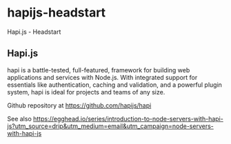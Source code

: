 # hapijs-headstart
Hapi.js - Headstart

## Hapi.js

hapi is a battle-tested, full-featured, framework for building web applications and services with Node.js. With integrated support for essentials like authentication, caching and validation, and a powerful plugin system, hapi is ideal for projects and teams of any size.

Github repository at https://github.com/hapijs/hapi

See also https://egghead.io/series/introduction-to-node-servers-with-hapi-js?utm_source=drip&utm_medium=email&utm_campaign=node-servers-with-hapi-js

